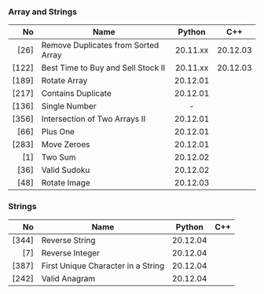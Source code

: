 ### Array and Strings

|    No | Name                                |  Python  |   C++    |
|------:|-------------------------------------|:--------:|:--------:|
|  [26] | Remove Duplicates from Sorted Array | 20.11.xx | 20.12.03 |
| [122] | Best Time to Buy and Sell Stock II  | 20.11.xx | 20.12.03 |
| [189] | Rotate Array                        | 20.12.01 |          |
| [217] | Contains Duplicate                  | 20.12.01 |          |
| [136] | Single Number                       |    -     |          |
| [356] | Intersection of Two Arrays II       | 20.12.01 |          |
|  [66] | Plus One                            | 20.12.01 |          |
| [283] | Move Zeroes                         | 20.12.01 |          |
|   [1] | Two Sum                             | 20.12.02 |          |
|  [36] | Valid Sudoku                        | 20.12.02 |          |
|  [48] | Rotate Image                        | 20.12.03 |          |

### Strings

|    No | Name                               |  Python  | C++ |
|------:|------------------------------------|:--------:|:---:|
| [344] | Reverse String                     | 20.12.04 |     |
|   [7] | Reverse Integer                    | 20.12.04 |     |
| [387] | First Unique Character in a String | 20.12.04 |     |
| [242] | Valid Anagram                      | 20.12.04 |     |